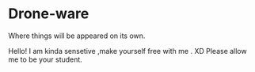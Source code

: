 # Drone-ware
Where things will be appeared on its own. 

Hello!
I am kinda sensetive ,make yourself free with me . XD 
Please allow me to be your student.
